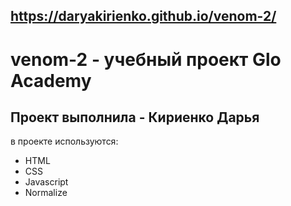 ## https://daryakirienko.github.io/venom-2/
# venom-2 - учебный проект Glo Academy

## Проект выполнила - Кириенко Дарья

в проекте используются: 
- HTML
- CSS
- Javascript
- Normalize
